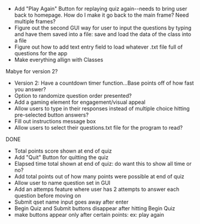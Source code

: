 - Add "Play Again" Button for replaying quiz again--needs to bring user back to homepage. How do I make it go back to the main frame? Need multiple frames?
- Figure out the second GUI way for user to input the questions by typing and have them saved into a file: save and load the data of the class into a file
- Figure out how to add text entry field to load whatever .txt file full of questions for the app
- Make everything allign with Classes

Mabye for version 2?
- Version 2: Have a countdown timer function...Base points off of how fast you answer?
- Option to randomize question order presented?
- Add a gaming element for engagement/visual appeal
- Allow users to type in their responses instead of multiple choice hitting pre-selected button answers?
- Fill out instructions message box
- Allow users to select their questions.txt file for the program to read?

DONE
- Total points score shown at end of quiz
- Add "Quit" Button for quitting the quiz
- Elapsed time total shown at end of quiz: do want this to show all time or no?
- Add total points out of how many points were possible at end of quiz
- Allow user to name question set in GUI
 - Add an attemps feature where user has 2 attempts to answer each question before moving on
 - Submit qset name input goes away after enter
 - Begin Quiz and Submit buttons disappear after hitting Begin Quiz
 - make buttons appear only after certain points: ex: play again
